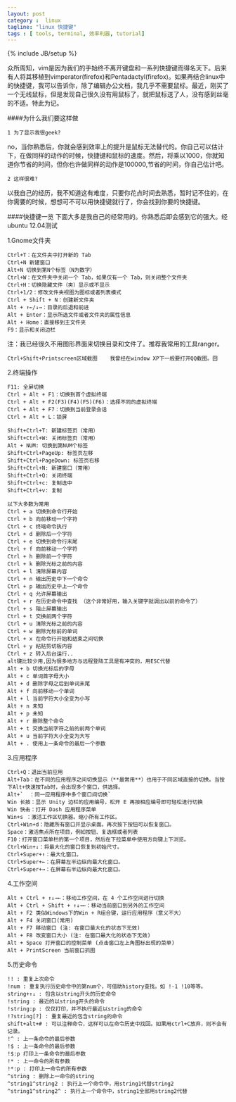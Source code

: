 ```yaml
---
layout: post
category :  linux
tagline: "linux 快捷键"
tags : [ tools, terminal, 效率利器, tutorial]
---
```

{% include JB/setup %}

众所周知，vim是因为我们的手始终不离开键盘和一系列快捷键而得名天下。后来有人将其移植到vimperator(firefox)和Pentadactyl(firefox)。如果再结合linux中的快捷键，我可以告诉你，除了编辑办公文档，我几乎不需要鼠标。最近，刚买了一个无线鼠标，但是发现自己很久没有用鼠标了，就把鼠标送了人，没有感到丝毫的不适。特此为记。

####为什么我们要这样做

    1 为了显示我很geek?
no，当你熟悉后，你就会感到效率上的提升是鼠标无法替代的。你自己可以估计下，在做同样的动作的时候，快捷键和鼠标的速度。然后，将乘以1000，你就知道你节省的时间，但你也许做同样的动作是100000,节省的时间，你自己估计吧。

    2 这样很难?
以我自己的经历，我不知道这有难度，只要你花点时间去熟悉，暂时记不住的，在你需要的时候，想想可不可以用快捷键就行了，你会找到你要的快捷键。

####快捷键一览
下面大多是我自己的经常用的。你熟悉后即会感到它的强大。经ubuntu 12.04测试

1.Gnome文件夹

    Ctrl+T：在文件夹中打开新的 Tab          
    Ctrl+N 新建窗口               
    Alt+N 切换到第N个标签（N为数字）      
    Ctrl+W：在文件夹中关闭一个 Tab，如果仅有一个 Tab，则关闭整个文件夹
    Ctrl+H：切换隐藏文件（夹）显示或不显示
    Ctrl+1/2：修改文件夹视图为图标或者列表模式
    Ctrl + Shift + N：创建新文件夹
    Alt + ↑←/↓→：目录的后退和前进              
    Alt + Enter：显示所选文件或者文件夹的属性信息
    Alt + Home：直接移到主文件夹       
    F9：显示和关闭边栏
注：我已经很久不用图形界面来切换目录和文件了。推荐我常用的工具ranger。

    Ctrl+Shift+Printscreen区域截图    我曾经在window XP下一般要打开QQ截图。囧


2.终端操作

    F11: 全屏切换
    Ctrl + Alt + F1：切换到首个虚拟终端
    Ctrl + Alt + F2(F3)(F4)(F5)(F6)：选择不同的虚拟终端
    Ctrl + Alt + F7：切换到当前登录会话
    Ctrl + Alt + L：锁屏

    Shift+Ctrl+T: 新建标签页（常用）
    Shift+Ctrl+W: 关闭标签页（常用）
    Alt + NUM: 切换到第NUM个标签
    Shift+Ctrl+PageUp: 标签页左移
    Shift+Ctrl+PageDown: 标签页右移
    Shift+Ctrl+N: 新建窗口（常用）  
    Shift+Ctrl+Q: 关闭终端
    Shift+Ctrl+c: 复制选中
    Shift+Ctrl+v: 复制

    以下大多数为常用
    Ctrl + a 切换到命令行开始
    Ctrl + b 向前移动一个字符
    Ctrl + c 终端命令执行
    Ctrl + d 删除后一个字符
    Ctrl + e 切换到命令行末尾
    Ctrl + f 向前移动一个字符
    Ctrl + h 删除前一个字符
    Ctrl + k 删除光标之前的内容
    Ctrl + l 清除屏幕内容
    Ctrl + n 输出历史中下一个命令
    Ctrl + p 输出历史中上一个命令
    Ctrl + q 允许屏幕输出
    Ctrl + r 在历史命令中查找 （这个非常好用，输入关键字就调出以前的命令了）
    Ctrl + s 阻止屏幕输出
    Ctrl + t 交换前两个字符
    Ctrl + u 清除光标之前的内容
    Ctrl + w 删除光标前的单词
    Ctrl + x 在命令行开始和结束之间切换
    Ctrl + y 粘贴剪切板内容
    Ctrl + z 转入后台运行..
    alt键比较少用,因为很多地方与远程登陆工具是有冲突的，用ESC代替
    Alt + b 切换光标后的字母
    Alt + c 单词首字母大小
    Alt + d 删除字母之后到单词末尾
    Alt + f 向前移动一个单词
    Alt + l 当前字符大小全变为小写
    Alt + n 未知
    Alt + p 未知
    Alt + r 删除整个命令
    Alt + t 交换当前字符之前的前两个单词
    Alt + u 当前字符大小全变为大写
    Alt + . 使用上一条命令的最后一个参数

3.应用程序

    Ctrl+Q：退出当前应用
    Alt+Tab：在不同的应用程序之间切换显示（**最常用**）也用于不同区域直接的切换。当按下Alt+快速按Tab时，会出现多个窗口，供选择。
    Alt+`  ：同一应用程序中多个窗口间切换`
    Win 长按：显示 Unity 边栏的应用编号，松开 E 再按相应编号即可轻松进行切换  
    Win 快击：打开 Dash 应用程序菜单
    Win+s ：激活工作区切换器。缩小所有工作区。
    Ctrl+Win+d：隐藏所有窗口并显示桌面。再次按下按钮可以恢复窗口。
    Space：激活焦点所在项目，例如按钮、复选框或者列表
    F10：打开窗口菜单栏的第一个项目，然后在下拉菜单中使用方向键上下浏览。
    Ctrl+Win+↓：将最大化的窗口恢复到初始尺寸。
    Ctrl+Super+↑：最大化窗口。
    Ctrl+Super+←：在屏幕左半边纵向最大化窗口。
    Ctrl+Super+→：在屏幕右半边纵向最大化窗口。

4.工作空间

    Alt + Ctrl + ↑↓→←：移动工作空间，在 4 个工作空间进行切换
    Alt + Ctrl + Shift + ↑↓→←：移动当前窗口到另外的工作空间
    Alt + F2 类似Windows下的Win + R组合键，运行应用程序（意义不大）
    Alt + F4 关闭窗口(常用)
    Alt + F7 移动窗口 (注: 在窗口最大化的状态下无效)
    Alt + F8 改变窗口大小 (注: 在窗口最大化的状态下无效)
    Alt + Space 打开窗口的控制菜单 (点击窗口左上角图标出现的菜单)
    Alt + PrintScreen 当前窗口抓图
    
5.历史命令

    !! : 重复上次命令
    !num : 重复执行历史命令中的第num个，可借助history查找。如 !-1 !10等等。
    string+↑↓ : 包含以string开头的历史命令
    !string : 最近的以string开头的命令
    !string:p : 仅仅打印，并不执行最近以string的命令
    !?string[?] : 重复最近的包含string的命令
    shift+alt+# : 可以注释命令，这样可以在命令历史中找回。如果用ctrl+C放弃，则不会有记录。
    !^ : 上一条命令的最后参数
    !$ : 上一条命令的最后参数
    !$:p 打印上一条命令的最后参数
    !* : 上一命令的所有参数
    !*:p : 打印上一命令的所有参数
    ^string : 删除上一命令的string
    ^string1^string2 : 执行上一个命令中，用string1代替string2
    ^string1^string2^ : 执行上一个命令中，string1全部用string2代替



